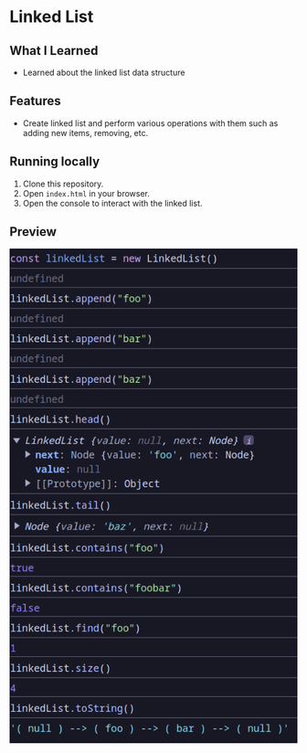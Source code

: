 # Linked List

## What I Learned

- Learned about the linked list data structure

## Features

- Create linked list and perform various operations with them such as adding new items, removing, etc.

## Running locally

1. Clone this repository.
2. Open `index.html` in your browser.
3. Open the console to interact with the linked list.

## Preview

![preview](preview.png)
